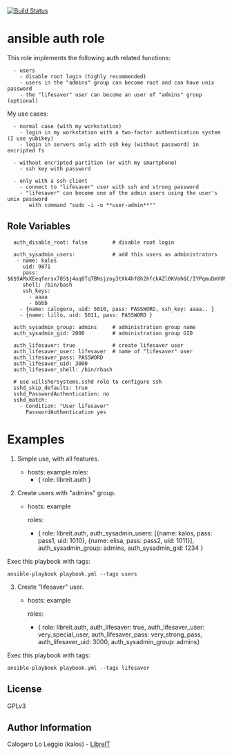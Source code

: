 [![Build Status](https://travis-ci.org/LibreIT/ansible-auth.png?branch=master)](https://travis-ci.org/LibreIT/ansible-auth)

ansible auth role
========

This role implements the following auth related functions: 

      - users
        - disable root login (highly recommended)
        - users in the "admins" group can become root and can have unix password
        - the "lifesaver" user can become an user of "admins" group (optional)

My use cases:

      - normal case (with my workstation)
        - login in my workstation with a two-factor authentication system (I use yubikey)
        - login in servers only with ssh key (without password) in encripted fs

      - without encripted partition (or with my smartphone)
        - ssh key with password

      - only with a ssh client
        - connect to "lifesaver" user with ssh and strong password
        - "lifesaver" can become one of the admin users using the user's unix password
           with command "sudo -i -u **user-admin**""

Role Variables
--------------

      auth_disable_root: false        # disable root login
      
      auth_sysadmin_users:            # add this users as administrators
       - name: kalos
         uid: 9871
         pass: $6$9AMxXEeqfersx78S$j4oq0TqTBNsjzoy3tXk4hf8h2hfckAZl0KVah6C/IYPqmuDmYUNDOOtfbTJfEo8LJVRlHR7xSi/gOcVQMYQ81
         shell: /bin/bash
         ssh_keys:
           - aaaa
           - bbbb
        - {name: calogero, uid: 5010, pass: PASSWORD, ssh_key: aaaa.. }
        - {name: lillo, uid: 5011, pass: PASSWORD }
      
      auth_sysadmin_group: admins     # administration group name
      auth_sysadmin_gid: 2000         # administration group GID
      
      auth_lifesaver: true            # create lifesaver user
      auth_lifesaver_user: lifesaver  # name of "lifesaver" user
      auth_lifesaver_pass: PASSWORD
      auth_lifesaver_uid: 3000
      auth_lifesaver_shell: /bin/rbash

      # use willshersystems.sshd role to configure ssh
      sshd_skip_defaults: true
      sshd_PasswordAuthentication: no
      sshd_match:
        - Condition: "User lifesaver"
          PasswordAuthentication yes

Examples
========

1) Simple use, with all features.

    - hosts: example
      roles:
         - { role: libreit.auth }

2) Create users with "admins" group.

    - hosts: example

      roles:
        - { role: libreit.auth, auth_sysadmin_users:
                              [{name: kalos, pass: pass1, uid: 1010},
                               {name: elisa, pass: pass2, uid: 1011}],
                              auth_sysadmin_group: admins,
                              auth_sysadmin_gid: 1234 }

Exec this playbook with tags:

    ansible-playbook playbook.yml --tags users


3) Create "lifesaver" user.

    - hosts: example

      roles:
        - { role: libreit.auth, auth_lifesaver: true,
                              auth_lifesaver_user: very_special_user,
                              auth_lifesaver_pass: very_strong_pass,
                              auth_lifesaver_uid: 3000,
                              auth_sysadmin_group: admins}

Exec this playbook with tags:

    ansible-playbook playbook.yml --tags lifesaver


License
-------

GPLv3

Author Information
------------------

Calogero Lo Leggio (kalos) - [LibreIT](http://LibreIT.org)
